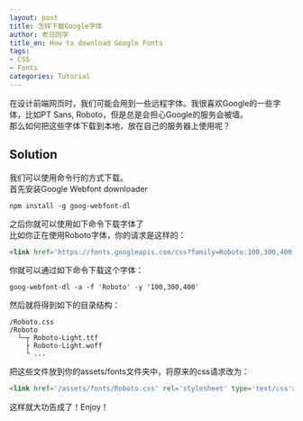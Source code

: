 ```yaml
---
layout: post
title: 怎样下载Google字体
author: 老马同学
title_en: How to download Google Fonts
tags:
- CSS
- Fonts
categories: Tutorial
---
```



在设计前端网页时，我们可能会用到一些远程字体。我很喜欢Google的一些字体，比如PT Sans, Roboto，但是总是会担心Google的服务会被墙。  
那么如何把这些字体下载到本地，放在自己的服务器上使用呢？  

## Solution
我们可以使用命令行的方式下载。  
首先安装Google Webfont downloader  
```
npm install -g goog-webfont-dl
```
之后你就可以使用如下命令下载字体了  
比如你正在使用Roboto字体，你的请求是这样的：
```html
<link href='https://fonts.googleapis.com/css?family=Roboto:100,300,400' rel='stylesheet' type='text/css'>
```
你就可以通过如下命令下载这个字体：
```
goog-webfont-dl -a -f 'Roboto' -y '100,300,400'
```
然后就将得到如下的目录结构：
```
/Roboto.css
/Roboto
  └─┬ Roboto-Light.ttf
    ├ Roboto-Light.woff
    └ ...
```
把这些文件放到你的assets/fonts文件夹中，将原来的css请求改为：
```html
<link href='/assets/fonts/Roboto.css' rel='stylesheet' type='text/css'>
```
这样就大功告成了！Enjoy！